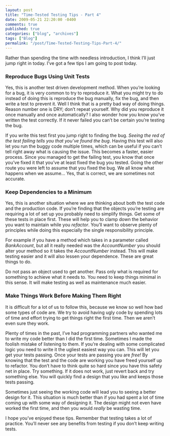 ```yaml
---
layout: post
title: "Time-Tested Testing Tips - Part 4"
date: 2009-05-21 22:20:00 -0400
comments: true
published: true
categories: ["blog", "archives"]
tags: ["Blog"]
permalink: "/post/Time-Tested-Testing-Tips-Part-4/"
---
```

<!-- more -->

<p>Rather than spending the time with needless introduction, I think I&rsquo;ll just jump right in today. I&rsquo;ve got a few tips I am going to post today.</p>
<h3>Reproduce Bugs Using Unit Tests</h3>
<p>Yes, this is another test driven development method. When you&rsquo;re looking for a bug, it is very common to try to reproduce it. What you might try to do instead of doing this is reproduce the bug manually, fix the bug, and then write a test to prevent it. Well I think that is a pretty bad way of doing things. Reason number one is DRY; don&rsquo;t repeat yourself. Why did you reproduce it once manually and once automatically? I also wonder how you know you&rsquo;ve written the test correctly. If it never failed you can&rsquo;t be certain you&rsquo;re testing the bug.</p>
<p>If you write this test first you jump right to finding the bug. <em>Seeing the red of the test failing tells you that you&rsquo;ve found the bug</em>. Having this test will also let you run the buggy code multiple times, which can be useful if you can&rsquo;t tell right away what is causing the issue. This becomes a faster, easier process. Since you managed to get the failing test, you know that once you&rsquo;ve fixed it that you&rsquo;ve at least fixed the bug you tested. Going the other route you were left to assume that you fixed the bug. We all know what happens when we assume&hellip; Yes, that is correct, we are sometimes not accurate.</p>
<h3>Keep Dependencies to a Minimum</h3>
<p>Yes, this is another situation where we are thinking about both the test code and the production code. If you&rsquo;re finding that the objects you&rsquo;re testing are requiring a lot of set up you probably need to simplify things. Get some of these tests in place first. These will help you to clamp down the behavior you want to maintain while you <em>refactor</em>. You&rsquo;ll want to observe plenty of principles while doing this especially the single responsibility principle.</p>
<p>For example if you have a method which takes in a parameter called <em>BankAccount</em>, but all it really needed was the <em>AccountNumber</em> you should alter your method so it takes the <em>AccountNumber</em> instead. This will make testing easier and it will also lessen your dependence. These are great things to do.</p>
<p>Do not pass an object used to get another. Pass only what is required for something to achieve what it needs to. You need to keep things minimal in this sense. It will make testing as well as maintenance much easier.</p>
<h3>Make Things Work Before Making Them Right</h3>
<p>It is difficult for a lot of us to follow this, because we know so well how bad some types of code are. We try to avoid having ugly code by spending lots of time and effort trying to get things right the first time. Then we aren&rsquo;t even sure they work.</p>
<p>Plenty of times in the past, I&rsquo;ve had programming partners who wanted me to write my code better than I did the first time. Sometimes I made the foolish mistake of listening to them. If you&rsquo;re dealing with some complicated logic you need to write it the ugliest easiest way you can. This will let you get your tests passing. Once your tests are passing you are <em>free!</em> By knowing that the test and the code are working you have freed yourself up to refactor. You don&rsquo;t have to think quite so hard since you have this safety net in place. Try something. If it does not work, just revert back and try something else. You will quickly find a design that you like and keeps those tests passing.</p>
<p>Sometimes just seeing the working code will lead you to seeing a better design for it. This situation is much better than if you had spent a lot of time coming up with some way of designing it. The design might not even have worked the first time, and then you would <em>really</em> be wasting time.</p>
<p>I hope you&rsquo;ve enjoyed these tips. Remember that testing takes a lot of practice. You&rsquo;ll never see any benefits from testing if you don&rsquo;t keep writing tests.</p>
